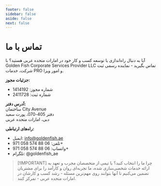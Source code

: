 ```yaml
---
footer: false
sidebar: false
aside: false
next: false
---
```


<!-- <p>
  <img src="/img/Logo.avif" alt="لوگو" width="100" height="100" style="margin-left: 50%;">
</p> -->

# تماس با ما

آیا به دنبال راه‌اندازی یا توسعه کسب و کار خود در امارات متحده عربی هستید؟ با Golden Fish Corporate Services Provider LLC تماس بگیرید - نماینده رسمی ثبت شرکت، خدمات PRO و امور ویزا.

**جزئیات مجوز:**

- شماره مجوز: 1414192
- شماره ثبت: 2411728

**آدرس دفتر:**  
ساختمان City Avenue  
دفتر 405-070، پورت سعید  
دبی، امارات متحده عربی

**راه‌های ارتباطی:**

- ایمیل: info@goldenfish.ae
- تلفن: 06 88 574 058 971+
- واتساپ: 06 88 574 058 971+
- تلگرام: @goldenfish_ae

<!-- WhatsApp us at [+971 058 574 88 06](https://wa.me/message/KDLD4FZVW7EUC1)
Telegram us at [@goldenfish_ae](https://t.me/goldenfish_ae) -->

> [!IMPORTANT] چرا ما را انتخاب کنید؟
> با تیمی از متخصصان مجرب و تعهد به ارائه خدمات شخصی‌سازی شده، ما تجربه‌ای روان و کارآمد را برای مشتریان تضمین می‌کنیم تا آنها بتوانند روی مهم‌ترین مسئله - رشد کسب و کارشان در امارات متحده عربی - تمرکز کنند.

<ContactFormModal formName="تماس با ما" buttonText="برای ما پیام بفرستید" formStyle="display: block; margin: 2rem auto;"
:services="['📝 ثبت شرکت', '🏧 افتتاح حساب بانکی', '🪪 EID و ویزای طلایی', 'سایر خدمات']"/>
